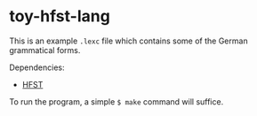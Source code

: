 # toy-hfst-lang

This is an example `.lexc` file which contains some of the German grammatical forms. 

Dependencies:
- [HFST](https://wiki.apertium.org/wiki/Hfst)

To run the program, a simple `$ make` command will suffice.
